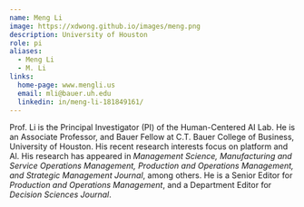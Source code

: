 ```yaml
---
name: Meng Li
image: https://xdwong.github.io/images/meng.png
description: University of Houston
role: pi
aliases:
  - Meng Li
  - M. Li
links:
  home-page: www.mengli.us
  email: mli@bauer.uh.edu
  linkedin: in/meng-li-181849161/
---
```


Prof. Li is the Principal Investigator (PI) of the Human-Centered AI Lab. He is an Associate Professor, and Bauer Fellow at C.T. Bauer College of Business, University of Houston. His recent research interests focus on platform and Al. His research has appeared in *Management Science, Manufacturing and Service Operations Management, Production and Operations Management, and Strategic Management Journal*, among others. He is a Senior Editor for *Production and Operations Management*, and a Department Editor for *Decision Sciences Journal*.
